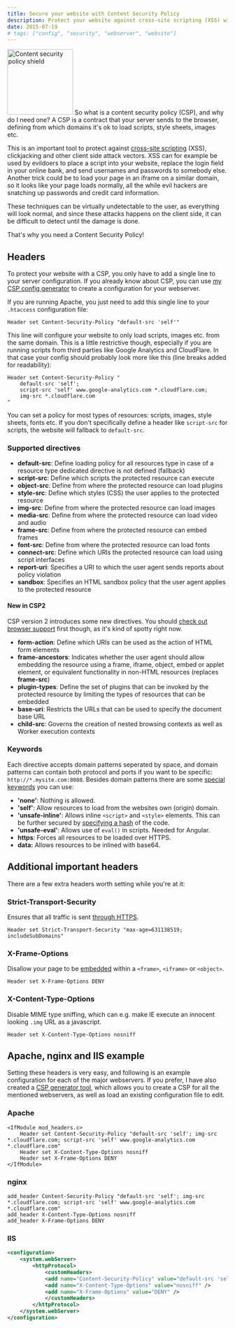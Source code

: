 ```yaml
---
title: Secure your website with Content Security Policy
description: Protect your website against cross-site scripting (XSS) with a content security policy (CSP) with a custom header in Apache, nginx or IIS.
date: 2015-07-19
# tags: ["config", "security", "webserver", "website"]
---
```


<img itemprop="image" class="entry-image" src="/images/blog/secure-your-website-with-content-security-policy/CSP_Shield.png" srcset="/images/blog/secure-your-website-with-content-security-policy/CSP_Shield-2x.png 2x" alt="Content security policy shield" width="150" height="150"> So what is a content security policy (CSP), and why do I need one? A CSP is a contract that your server sends to the browser, defining from which domains it's ok to load scripts, style sheets, images etc.

This is an important tool to protect against [cross-site scripting](https://en.wikipedia.org/wiki/Cross-site_scripting) (XSS), clickjacking and other client side attack vectors. XSS can for example be used by evildoers to place a script into your website, replace the login field in your online bank, and send usernames and passwords to somebody else. Another trick could be to load your page in an iframe on a similar domain, so it looks like your page loads normally, all the while evil hackers are snatching up passwords and credit card information.

These techniques can be virtually undetectable to the user, as everything will look normal, and since these attacks happens on the client side, it can be difficult to detect until the damage is done.

That's why you need a Content Security Policy!

<!-- more-->

## Headers

To protect your website with a CSP, you only have to add a single line to your server configuration. If you already know about CSP, you can use [my CSP config generator](/tools/csp/) to create a configuration for your webserver.

If you are running Apache, you just need to add this single line to your `.htaccess` configuration file:

```apacheconf
Header set Content-Security-Policy "default-src 'self'"
```

This line will configure your website to only load scripts, images etc. from the same domain. This is a little restrictive though, especially if you are running scripts from third parties like Google Analytics and CloudFlare. In that case your config should probably look more like this (line breaks added for readability):

```apacheconf
Header set Content-Security-Policy "
    default-src 'self';
    script-src 'self' www.google-analytics.com *.cloudflare.com;
    img-src *.cloudflare.com
"
```

You can set a policy for most types of resources: scripts, images, style sheets, fonts etc. If you don't specifically define a header like `script-src` for scripts, the website will fallback to `default-src`.

### Supported directives

* __default-src__: Define loading policy for all resources type in case of a resource type dedicated directive is not defined (fallback)
* __script-src__: Define which scripts the protected resource can execute
* __object-src__: Define from where the protected resource can load plugins
* __style-src__: Define which styles (CSS) the user applies to the protected resource
* __img-src__: Define from where the protected resource can load images
* __media-src__: Define from where the protected resource can load video and audio
* __frame-src__: Define from where the protected resource can embed frames
* __font-src__: Define from where the protected resource can load fonts
* __connect-src__: Define which URIs the protected resource can load using script interfaces
* __report-uri__: Specifies a URI to which the user agent sends reports about policy violation
* __sandbox__: Specifies an HTML sandbox policy that the user agent applies to the protected resource

#### New in CSP2

CSP version 2 introduces some new directives. You should [check out browser support](http://caniuse.com/#feat=contentsecuritypolicy2) first though, as it's kind of spotty right now.

* __form-action__: Define which URIs can be used as the action of HTML form elements
* __frame-ancestors__: Indicates whether the user agent should allow embedding the resource using a frame, iframe, object, embed or applet element, or equivalent functionality in non-HTML resources (replaces __frame-src__)
* __plugin-types__: Define the set of plugins that can be invoked by the protected resource by limiting the types of resources that can be embedded
* __base-uri__: Restricts the URLs that can be used to specify the document base URL
* __child-src__: Governs the creation of nested browsing contexts as well as Worker execution contexts

### Keywords

Each directive accepts domain patterns seperated by space, and domain patterns can contain both protocol and ports if you want to be specific: `http://*.mysite.com:8080`. Besides domain patterns there are some [special keywords](https://developer.mozilla.org/en-US/docs/Web/Security/CSP/CSP_policy_directives#Keywords) you can use:

* __'none'__: Nothing is allowed.
* __'self'__: Allow resources to load from the websites own (origin) domain.
* __'unsafe-inline'__: Allows inline `<script>` and `<style>` elements. This can be further secured by [specifying a hash](https://www.owasp.org/index.php/Content_Security_Policy_Cheat_Sheet#Refactoring_inline_code) of the code.
* __'unsafe-eval'__: Allows use of `eval()` in scripts. Needed for Angular.
* __https__: Forces all resources to be loaded over HTTPS.
* __data:__ Allows resources to be inlined with base64.

## Additional important headers

There are a few extra headers worth setting while you're at it:

### Strict-Transport-Security

Ensures that all traffic is sent [through HTTPS](https://www.owasp.org/index.php/HTTP_Strict_Transport_Security).

```apacheconf
Header set Strict-Transport-Security "max-age=631138519; includeSubDomains"
```

### X-Frame-Options

Disallow your page to be [embedded](https://developer.mozilla.org/en-US/docs/Web/HTTP/X-Frame-Options) within a `<frame>`, `<iframe>` or `<object>`.

```apacheconf
Header set X-Frame-Options DENY
```

### X-Content-Type-Options

Disable MIME type sniffing, which can e.g. make IE execute an innocent looking `.img` URL as a javascript.

```apacheconf
Header set X-Content-Type-Options nosniff
```

## Apache, nginx and IIS example

Setting these headers is very easy, and following is an example configuration for each of the major webservers. If you prefer, I have also created a [CSP generator tool](/tools/csp/), which allows you to create a CSP for all the mentioned webservers, as well as load an existing configuration file to edit.

### Apache

```apacheconf
<IfModule mod_headers.c>
    Header set Content-Security-Policy "default-src 'self'; img-src *.cloudflare.com; script-src 'self' www.google-analytics.com *.cloudflare.com"
    Header set X-Content-Type-Options nosniff
    Header set X-Frame-Options DENY
</IfModule>
```

### nginx

```nginx
add_header Content-Security-Policy "default-src 'self'; img-src *.cloudflare.com; script-src 'self' www.google-analytics.com *.cloudflare.com"
add_header X-Content-Type-Options nosniff
add_header X-Frame-Options DENY
```

### IIS

```xml
<configuration>
    <system.webServer>
        <httpProtocol>
            <customHeaders>
            <add name="Content-Security-Policy" value="default-src 'self'; script-src 'self' www.google-analytics.com *.cloudflare.com; img-src *.cloudflare.com" />
            <add name="X-Content-Type-Options" value="nosniff" />
            <add name="X-Frame-Options" value="DENY" />
            </customHeaders>
        </httpProtocol>
    </system.webServer>
</configuration>
```
